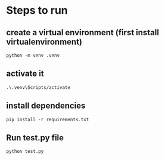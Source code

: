 # Steps to run 

## create a virtual environment (first install virtualenvironment)
```
python -m venv .venv
```

## activate it
```
.\.venv\Scripts/activate
```

## install dependencies
```
pip install -r requirements.txt
```

## Run test.py file
```
python test.py
```
